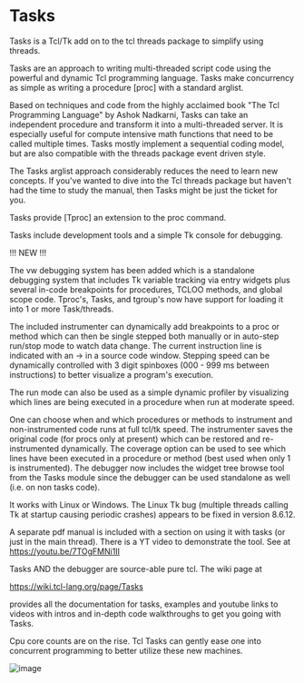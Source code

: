 # Tasks
Tasks is a Tcl/Tk add on to the tcl threads package to simplify using threads.

Tasks are an approach to writing multi-threaded script code using the powerful and dynamic Tcl programming language. Tasks make concurrency as simple as writing a procedure [proc] with a standard arglist. 

Based on techniques and code from the highly acclaimed book "The Tcl Programming Language" by Ashok Nadkarni, Tasks can take an independent procedure and transform it into a multi-threaded server. It is especially useful for compute intensive math functions that need to be called multiple times. Tasks mostly implement a sequential coding model, but are also compatible with the threads package event driven style. 

The Tasks arglist approach considerably reduces the need to learn new concepts. If you've wanted to dive into the Tcl threads package but haven't had the time to study the manual, then Tasks might be just the ticket for you.

Tasks provide [Tproc] an extension to the proc command. 

Tasks include development tools and a simple Tk console for debugging. 

!!! NEW !!! 

The vw debugging system has been added which is a standalone debugging system that includes Tk variable tracking via entry widgets plus several in-code breakpoints for procedures, TCLOO methods, and global scope code. Tproc's, Tasks, and tgroup's now have support for loading it into 1 or more Task/threads. 

The included instrumenter can dynamically add breakpoints to a proc or method which can then be single stepped both manually or in auto-step run/stop mode to watch data change. The current instruction line is indicated with an -> in a source code window. Stepping speed can be dynamically controlled with 3 digit spinboxes (000 - 999 ms between instructions) to better visualize a program's execution.

The run mode can also be used as a simple dynamic profiler by visualizing which lines are being executed in a procedure when run at moderate speed. 

One can choose when and which procedures or methods to instrument and non-instrumented code runs at full tcl/tk speed. The instrumenter saves the original code (for procs only at present) which can be restored and re-instrumented dynamically. The coverage option can be used to see which lines have been executed in a procedure or method (best used when only 1 is instrumented). The debugger now includes the widget tree browse tool from the Tasks module since the debugger can be used standalone as well (i.e. on non tasks code).

It works with Linux or Windows. The Linux Tk bug (multiple threads calling Tk at startup causing periodic crashes) appears to be fixed in version 8.6.12. 

A separate pdf manual is included with a section on using it with tasks (or just in the main thread). There is a YT video to demonstrate the tool. See at https://youtu.be/7TOgFMNi1II



Tasks AND the debugger are source-able pure tcl. The wiki page at 

https://wiki.tcl-lang.org/page/Tasks

provides all the documentation for tasks, examples and youtube links to videos with intros and in-depth code walkthroughs to get you going with Tasks.
 
Cpu core counts are on the rise. Tcl Tasks can gently ease one into concurrent programming to better utilize these new machines.


![image](https://user-images.githubusercontent.com/20431650/168942185-af1f62ca-323c-41f9-a243-4a20489c1ad5.png)
